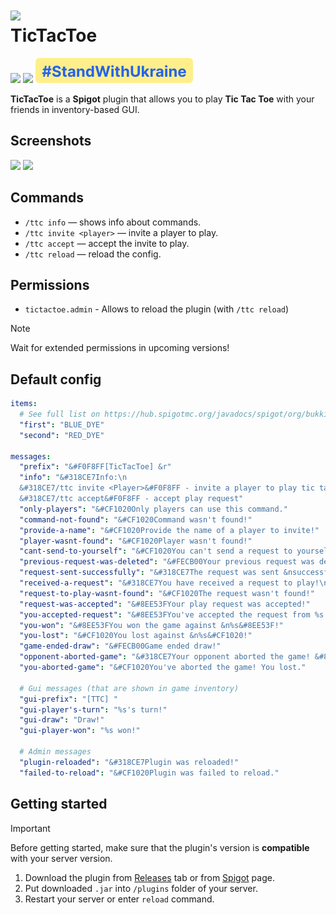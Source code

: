 <h1><img width=80 src="https://github.com/MrQuackDuck/TicTacToe/assets/61251075/144f1da0-3e0f-4e7d-ac27-cdb1f1539b7c" /> <div>TicTacToe</div></h1>

<p>
  <a href="https://www.java.com/"><img src="https://img.shields.io/badge/Java-gray" /></a>
  <a href="https://hub.spigotmc.org/javadocs/spigot/"><img src="https://img.shields.io/badge/SpigotAPI-orange" /></a>
  <a href="https://github.com/vshymanskyy/StandWithUkraine"><img src="https://raw.githubusercontent.com/vshymanskyy/StandWithUkraine/main/badges/StandWithUkraine.svg"></a>
</p>

 **TicTacToe** is a **Spigot** plugin that allows you to play **Tic Tac Toe** with your friends in inventory-based GUI.

## Screenshots
<img height=300 src="https://github.com/MrQuackDuck/TicTacToe/assets/61251075/cdbdc3c0-2aff-46ab-888b-43e91f86c754" />
<img height=300 src="https://github.com/MrQuackDuck/TicTacToe/assets/61251075/e90e3e7e-52db-49e4-a5b7-a582fef5d130" />

## Commands
- `/ttc info` — shows info about commands.
- `/ttc invite <player>` — invite a player to play.
- `/ttc accept` — accept the invite to play.
- `/ttc reload` — reload the config.

## Permissions

- `tictactoe.admin` - Allows to reload the plugin (with `/ttc reload`)

> [!NOTE]
> Wait for extended permissions in upcoming versions!
</p>

## Default config
```yml
items:
  # See full list on https://hub.spigotmc.org/javadocs/spigot/org/bukkit/Material.html
  "first": "BLUE_DYE"
  "second": "RED_DYE"

messages:
  "prefix": "&#F0F8FF[TicTacToe] &r"
  "info": "&#318CE7Info:\n
  &#318CE7/ttc invite <Player>&#F0F8FF - invite a player to play tic tac toe\n
  &#318CE7/ttc accept&#F0F8FF - accept play request"
  "only-players": "&#CF1020Only players can use this command."
  "command-not-found": "&#CF1020Command wasn't found!"
  "provide-a-name": "&#CF1020Provide the name of a player to invite!"
  "player-wasnt-found": "&#CF1020Player wasn't found!"
  "cant-send-to-yourself": "&#CF1020You can't send a request to yourself!"
  "previous-request-was-deleted": "&#FECB00Your previous request was deleted!"
  "request-sent-successfully": "&#318CE7The request was sent &nsuccessfully!"
  "received-a-request": "&#318CE7You have received a request to play!\nType &n/ttc accept&r&#318CE7 to accept!"
  "request-to-play-wasnt-found": "&#CF1020The request wasn't found!"
  "request-was-accepted": "&#8EE53FYour play request was accepted!"
  "you-accepted-request": "&#8EE53FYou've accepted the request from %s."
  "you-won": "&#8EE53FYou won the game against &n%s&#8EE53F!"
  "you-lost": "&#CF1020You lost against &n%s&#CF1020!"
  "game-ended-draw": "&#FECB00Game ended draw!"
  "opponent-aborted-game": "&#318CE7Your opponent aborted the game! &#8EE53F&nYou are the winner!"
  "you-aborted-game": "&#CF1020You've aborted the game! You lost."

  # Gui messages (that are shown in game inventory)
  "gui-prefix": "[TTC] "
  "gui-player's-turn": "%s's turn!"
  "gui-draw": "Draw!"
  "gui-player-won": "%s won!"

  # Admin messages
  "plugin-reloaded": "&#318CE7Plugin was reloaded!"
  "failed-to-reload": "&#CF1020Plugin was failed to reload."
```

## Getting started

> [!IMPORTANT]
> Before getting started, make sure that the plugin's version is **compatible** with your server version.

1. Download the plugin from <a href="https://github.com/MrQuackDuck/TicTacToe/releases">Releases</a> tab or from <a href="https://www.spigotmc.org/resources/tictactoe.114959/">Spigot</a> page.
1. Put downloaded `.jar` into `/plugins` folder of your server.
1. Restart your server or enter `reload` command.
